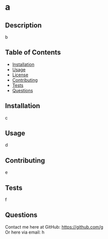 # a
  

  ## Description

  b

  ## Table of Contents

  - [Installation](#installation)
  - [Usage](#usage)
  - [License](#license)
  - [Contributing](#contributing)
  - [Tests](#tests)
  - [Questions](#questions)

  ## Installation

  c

  ## Usage

  d

  
  ## Contributing

  e

  ## Tests

  f

  ## Questions
  
  Contact me here at GitHub: https://github.com/g <br>
  Or here via email: h